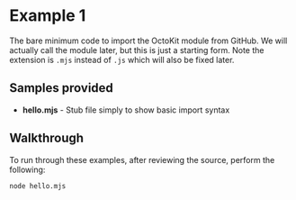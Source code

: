 # Example 1

The bare minimum code to import the OctoKit module from GitHub. We will actually call the module later, but this is just a starting form. Note the extension is `.mjs` instead of `.js` which will also be fixed later.

## Samples provided

- **hello.mjs** - Stub file simply to show basic import syntax

## Walkthrough

To run through these examples, after reviewing the source, perform the following:

    node hello.mjs
